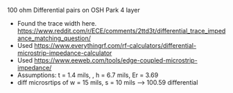 100 ohm Differential pairs on OSH Park 4 layer 
* Found the trace width here. https://www.reddit.com/r/ECE/comments/2ttd3t/differential_trace_impedance_matching_question/
* Used https://www.everythingrf.com/rf-calculators/differential-microstrip-impedance-calculator
* Used https://www.eeweb.com/tools/edge-coupled-microstrip-impedance/
* Assumptions: t = 1.4 mils, , h = 6.7 mils,  Er = 3.69
* diff microsrtips of w = 15 mils, s = 10 mils --> 100.59 differential


